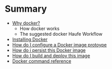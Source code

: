 # Summary

* [Why docker?](README.md)
   * How docker works
   * The suggested docker Haufe Workflow
* [Installing Docker](installing_docker.md)
* [How do I configure a Docker image protoype](how_do_i_configure_a_docker_image_protoype.md)
* [How do i persist this Docker image](how_do_i_persist_this_docker_image.md)
* [How do I build and deploy this image](how_do_i_build_and_deploy_this_image.md)
* [Docker command reference](docker_command_reference.md)

